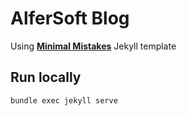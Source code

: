 # AlferSoft Blog

Using **[Minimal Mistakes](http://mmistakes.github.io/minimal-mistakes)** Jekyll template

## Run locally
```
bundle exec jekyll serve
```
